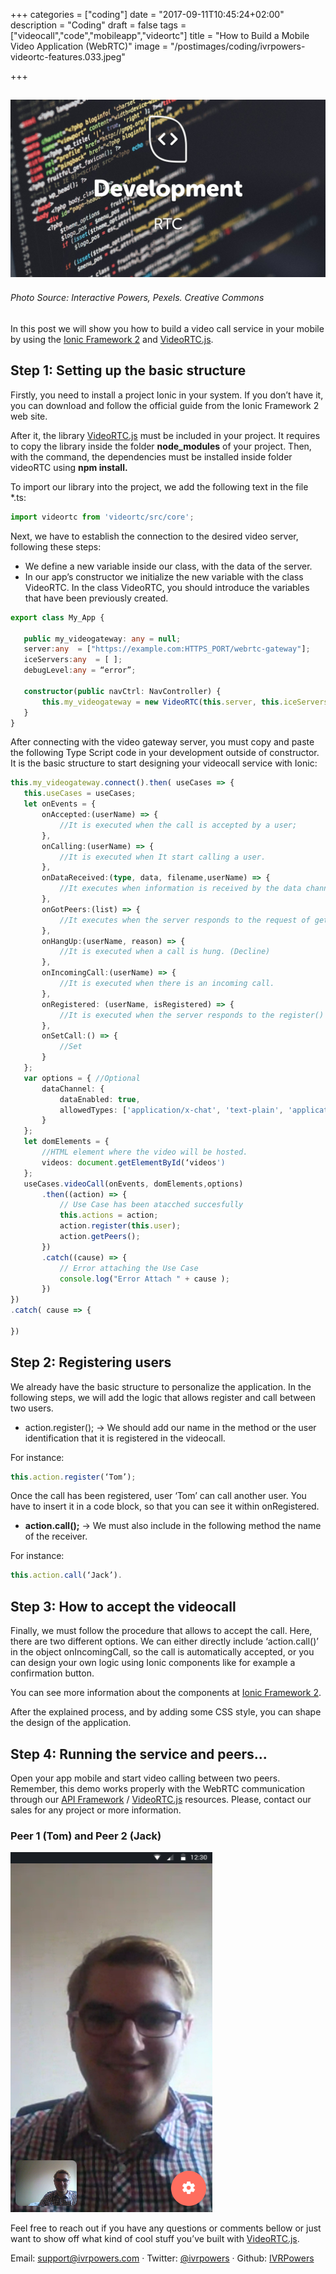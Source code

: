 +++
categories = ["coding"]
date = "2017-09-11T10:45:24+02:00"
description = "Coding"
draft = false
tags = ["videocall","code","mobileapp","videortc"]
title = "How to Build a Mobile Video Application (WebRTC)"
image = "/postimages/coding/ivrpowers-videortc-features.033.jpeg"

+++


![development](/postimages/coding/ivrpowers-videortc-features.033.jpeg)
------------
###### Photo Source: Interactive Powers, Pexels. Creative Commons




In this post we will show you how to build a video call service in your mobile by using the [Ionic Framework 2](http://ionicframework.com/) and [VideoRTC.js](http://blog.ivrpowers.com/post/development/introducing-videortcjs-developers/).


## Step 1: Setting up the basic structure

Firstly, you need to install a project Ionic in your system. If you don’t have it, you can download and follow the official guide from the Ionic Framework 2 web site.

After it, the library [VideoRTC.js](http://blog.ivrpowers.com/post/development/introducing-videortcjs-developers/) must be included in your project. It requires to copy the library inside the folder **node_modules** of your project. Then, with the command, the dependencies must be installed inside folder videoRTC using **npm install.**

To import our library into the project, we add the following text in the file  *.ts:
	
~~~typescript
import videortc from 'videortc/src/core';
~~~

Next, we have to establish the connection to the desired video server, following these steps: 

* We define a new variable inside our class, with the data of the server.
* In our app’s constructor we initialize the new variable with the class VideoRTC. In the class VideoRTC, you should introduce the variables that have been previously created.

~~~typescript
export class My_App {
  
   public my_videogateway: any = null;
   server:any  = ["https://example.com:HTTPS_PORT/webrtc-gateway"];
   iceServers:any  = [ ];
   debugLevel:any = “error”;

   constructor(public navCtrl: NavController) {
       this.my_videogateway = new VideoRTC(this.server, this.iceServers, this.debugLevel);
   }
}
~~~

After connecting with the video gateway server, you must copy and paste the following Type Script code in your development outside of constructor. It is the basic structure to start designing your videocall service with Ionic:

~~~typescript
this.my_videogateway.connect().then( useCases => {
   this.useCases = useCases;
   let onEvents = {
       onAccepted:(userName) => {
           //It is executed when the call is accepted by a user;
       },
       onCalling:(userName) => {
           //It is executed when It start calling a user.
       },
       onDataReceived:(type, data, filename,userName) => {
           //It executes when information is received by the data channel.
       },
       onGotPeers:(list) => {
           //It executes when the server responds to the request of getPeers();
       },
       onHangUp:(userName, reason) => {
           //It is executed when a call is hung. (Decline)
       },
       onIncomingCall:(userName) => {
           //It is executed when there is an incoming call.
       },
       onRegistered: (userName, isRegistered) => {
           //It is executed when the server responds to the register() method;
       },
       onSetCall:() => {
           //Set
       }
   };
   var options = { //Optional
       dataChannel: {
           dataEnabled: true,
           allowedTypes: ['application/x-chat', 'text-plain', 'application/pdf']
       }
   };
   let domElements = {
       //HTML element where the video will be hosted.
       videos: document.getElementById(‘videos')
   };
   useCases.videoCall(onEvents, domElements,options)
       .then((action) => {
           // Use Case has been atacched succesfully
           this.actions = action;
           action.register(this.user);
           action.getPeers();
       })
       .catch((cause) => {
           // Error attaching the Use Case
           console.log("Error Attach " + cause );
       })
})
.catch( cause => {

})
~~~

## Step 2: Registering users

We already have the basic structure to personalize the application. In the following steps, we will add the logic that allows register and call between two users.

* action.register(); → We should add our name in the method or the user identification that it is registered in the videocall.

For instance:

~~~typescript
this.action.register(‘Tom’);  
~~~

Once the call has been registered, user ‘Tom’ can call another user. You have to insert it in a code block, so that you can see it within onRegistered.

* **action.call();** → We must also include in the following method the name of the receiver.

For instance:

~~~typescript
this.action.call(‘Jack’).
~~~

## Step 3: How to accept the videocall

Finally, we must follow the procedure that allows to accept the call. Here, there are two different options. We can either directly include ‘action.call()’ in the object onIncomingCall, so the call is automatically accepted, or you can design your own logic using Ionic components like for example a confirmation button.

You can see more information about the components at [Ionic Framework 2](http://ionicframework.com/docs/components/#alert-confirm).

After the explained process, and by adding some CSS style, you can shape the design of the application.

## Step 4: Running the service and peers...

Open your app mobile and start video calling between two peers. Remember, this demo works properly with the WebRTC communication through our [API Framework](http://blog.ivrpowers.com/post/products/video-rtc-api-framework/) / [VideoRTC.js](http://blog.ivrpowers.com/post/development/introducing-videortcjs-developers/) resources. Please, contact our sales for any project or more information. 

###	Peer 1 (Tom) and Peer 2 (Jack)

![videortc-mobile-tomandjack](/postimages/coding/mobile-tomandjack.png)

Feel free to reach out if you have any questions or comments bellow or just want to show off what kind of cool stuff you’ve built with [VideoRTC.js](http://blog.ivrpowers.com/post/development/introducing-videortcjs-developers/).

Email: [support@ivrpowers.com](mailto:support@ivrpowers.com) · Twitter: [@ivrpowers](https://twitter.com/ivrpowers)
 · Github: [IVRPowers](https://github.com/ivrpowers)
 
 